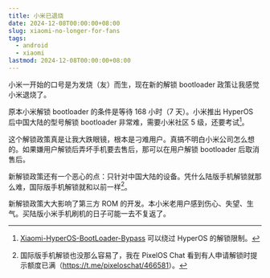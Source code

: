 ```yaml
---
title: 小米已退烧
date: 2024-12-08T00:00:00+08:00
slug: xiaomi-no-longer-for-fans
tags:
  - android
  - xiaomi
lastmod: 2024-12-08T00:00:00+08:00
---
```


小米一开始的口号是为发烧（友）而生，现在新的解锁 bootloader 政策让我感觉小米退烧了。

原本小米解锁 bootloader 的条件是等待 168 小时（7 天）。小米推出 HyperOS 后中国大陆的型号解锁 bootloader 非常难，需要小米社区 5 级，还要考试[^shi]。

[^shi]: [Xiaomi-HyperOS-BootLoader-Bypass](https://github.com/MlgmXyysd/Xiaomi-HyperOS-BootLoader-Bypass) 可以绕过 HyperOS 的解锁限制。

这个解锁政策真是让我大跌眼镜，根本是刁难用户。真搞不明白小米公司怎么想的。如果嫌用户解锁后弄坏手机要去售后，那可以在用户解锁 bootloader 后取消售后。

新解锁政策还有一个恶心的点：只针对中国大陆的设备。凭什么陆版手机解锁就那么难，国际版手机解锁就和以前一样[^yang]。

[^yang]: 国际版手机解锁也没那么容易了，我在 PixelOS Chat 看到有人申请解锁时提示额度已满（<https://t.me/pixeloschat/466581>）。

新解锁政策大大影响了第三方 ROM 的开发。本小米老用户感到伤心、失望、生气。买陆版小米手机刷机的日子可能一去不复返了。